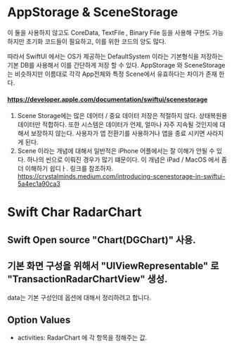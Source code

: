 # AppStorage & SceneStorage

이 둘을 사용하지 않고도 CoreData, TextFile , Binary File 등을 사용해 구현도 가능하지만
초기화 코드들이 필요하고, 이를 위한 코드의 양도 많다.

따라서 SwiftUI 에서는 OS가 제공하는 DefaultSystem 이라는 기본형식을 저장하는 기본 DB를 사용해서
이를 간단하게 저장 할 수 있다.
AppStorage 와 SceneStorage는 비슷하지만
이름대로 각각 App전체와 특정 Scene에서 유효하다는 차이가 존재 한다. 

#### https://developer.apple.com/documentation/swiftui/scenestorage

1) Scene Storage에는 많은 데어터 / 중요 데이터 저장은 적절하지 않다. 상태복원용 데이터만 적합하다. 
   또한 시스템은 데이터가 언제, 얼마나 자주 지속될 것인지에 대해서 보장하지 않는다. 
   사용자가 앱 전환기를 사용하거나 앱을 종료 시키면 사라지게 된다. 
2) Scene 이라는 개념에 대해서 일반적은 iPhone 어플에서는 잘 이해가 안될 수 있다. 
   하나의 씬으로 이뤄진 경우가 많기 떄문이다. 
   이 개념은 iPad / MacOS 에서 좀 더 이해하기 쉽디ㅏ. 
   링크를 참조하자. 
   https://crystalminds.medium.com/introducing-scenestorage-in-swiftui-5a4ec1a90ca3
   



# Swift Char RadarChart

## Swift Open source "Chart(DGChart)" 사용. 

## 기본 화면 구성을 위해서 "UIViewRepresentable" 로 "TransactionRadarChartView" 생성. 

data는 기본 구성인데 옵션에 대해서 정리하려고 합니다.

## Option Values 

- activities: RadarChart 에 각 항목을 정해주는 값. 
  


